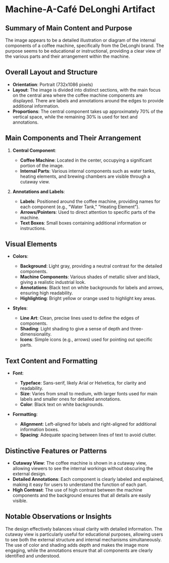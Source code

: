 # Machine-A-Café DeLonghi Artifact

## Summary of Main Content and Purpose
The image appears to be a detailed illustration or diagram of the internal components of a coffee machine, specifically from the DeLonghi brand. The purpose seems to be educational or instructional, providing a clear view of the various parts and their arrangement within the machine.

## Overall Layout and Structure

- **Orientation**: Portrait (732x1086 pixels)
- **Layout**: The image is divided into distinct sections, with the main focus on the central area where the coffee machine components are displayed. There are labels and annotations around the edges to provide additional information.
- **Proportions**: The central component takes up approximately 70% of the vertical space, while the remaining 30% is used for text and annotations.

## Main Components and Their Arrangement

1. **Central Component**:
   - **Coffee Machine**: Located in the center, occupying a significant portion of the image.
   - **Internal Parts**: Various internal components such as water tanks, heating elements, and brewing chambers are visible through a cutaway view.

2. **Annotations and Labels**:
   - **Labels**: Positioned around the coffee machine, providing names for each component (e.g., "Water Tank," "Heating Element").
   - **Arrows/Pointers**: Used to direct attention to specific parts of the machine.
   - **Text Boxes**: Small boxes containing additional information or instructions.

## Visual Elements

- **Colors**:
  - **Background**: Light gray, providing a neutral contrast for the detailed components.
  - **Machine Components**: Various shades of metallic silver and black, giving a realistic industrial look.
  - **Annotations**: Black text on white backgrounds for labels and arrows, ensuring high readability.
  - **Highlighting**: Bright yellow or orange used to highlight key areas.

- **Styles**:
  - **Line Art**: Clean, precise lines used to define the edges of components.
  - **Shading**: Light shading to give a sense of depth and three-dimensionality.
  - **Icons**: Simple icons (e.g., arrows) used for pointing out specific parts.

## Text Content and Formatting

- **Font**:
  - **Typeface**: Sans-serif, likely Arial or Helvetica, for clarity and readability.
  - **Size**: Varies from small to medium, with larger fonts used for main labels and smaller ones for detailed annotations.
  - **Color**: Black text on white backgrounds.

- **Formatting**:
  - **Alignment**: Left-aligned for labels and right-aligned for additional information boxes.
  - **Spacing**: Adequate spacing between lines of text to avoid clutter.

## Distinctive Features or Patterns

- **Cutaway View**: The coffee machine is shown in a cutaway view, allowing viewers to see the internal workings without obscuring the external design.
- **Detailed Annotations**: Each component is clearly labeled and explained, making it easy for users to understand the function of each part.
- **High Contrast**: The use of high contrast between the machine components and the background ensures that all details are easily visible.

## Notable Observations or Insights

The design effectively balances visual clarity with detailed information. The cutaway view is particularly useful for educational purposes, allowing users to see both the external structure and internal mechanisms simultaneously. The use of color and shading adds depth and makes the image more engaging, while the annotations ensure that all components are clearly identified and understood.